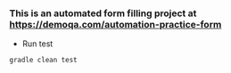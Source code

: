 ### This is an automated form filling project at https://demoqa.com/automation-practice-form

* Run test
```
gradle clean test
```